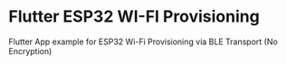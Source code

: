 # Flutter ESP32 WI-FI Provisioning

Flutter App example for ESP32 Wi-Fi Provisioning via BLE Transport (No Encryption)
